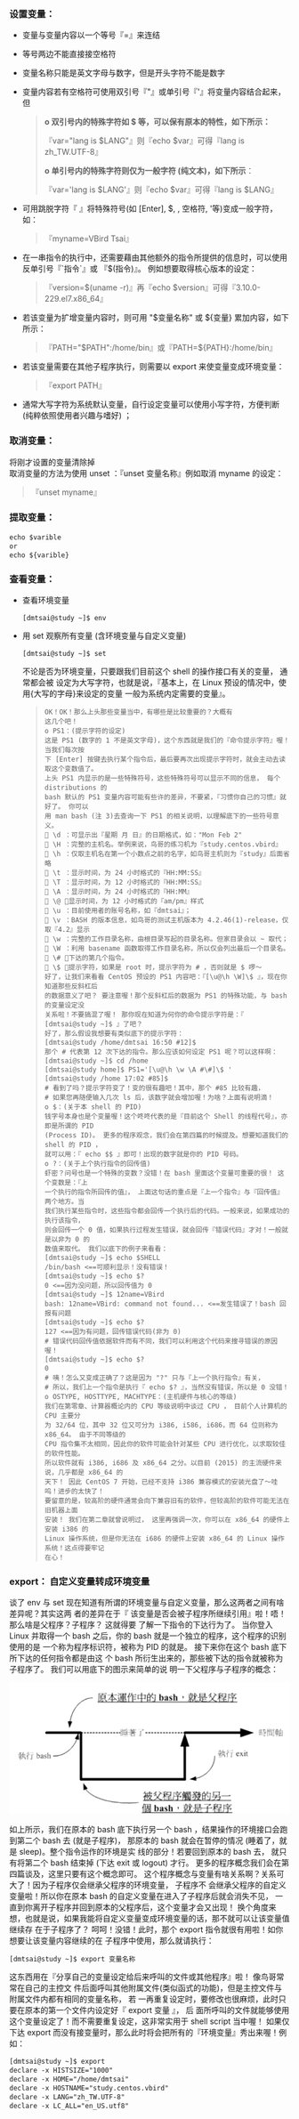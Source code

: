 ### 设置变量：

* 变量与变量内容以一个等号『=』来连结
* 等号两边不能直接接空格符
* 变量名称只能是英文字母与数字，但是开头字符不能是数字
* 变量内容若有空格符可使用双引号『"』或单引号『'』将变量内容结合起来，但
  > **o 双引号内的特殊字符如 $ 等，可以保有原本的特性，如下所示：**
  >
  > 『var="lang is $LANG"』则『echo $var』可得『lang is zh\_TW.UTF-8』
  >
  > **o 单引号内的特殊字符则仅为一般字符 \(纯文本\)，如下所示**：
  >
  > 『var='lang is $LANG'』则『echo $var』可得『lang is $LANG』
* 可用跳脱字符『  』将特殊符号\(如 \[Enter\], $, \, 空格符, '等\)变成一般字符，如：
  > 『myname=VBird Tsai』
* 在一串指令的执行中，还需要藉由其他额外的指令所提供的信息时，可以使用反单引号『\`指令\`』或 『$\(指令\)』。 例如想要取得核心版本的设定：

  > 『version=$\(uname -r\)』再『echo $version』可得『3.10.0-229.el7.x86\_64』

* 若该变量为扩增变量内容时，则可用 "$变量名称" 或 ${变量} 累加内容，如下所示：

  > 『PATH="$PATH":/home/bin』或『PATH=${PATH}:/home/bin』

* 若该变量需要在其他子程序执行，则需要以 export 来使变量变成环境变量：

  > 『export PATH』

* 通常大写字符为系统默认变量，自行设定变量可以使用小写字符，方便判断 \(纯粹依照使用者兴趣与嗜好\) ；

### 取消变量：

将刚才设置的变量清除掉  
取消变量的方法为使用 unset ：『unset 变量名称』例如取消 myname 的设定：

> 『unset myname』

### 提取变量：

```
echo $varible
or
echo ${varible}
```

### 查看变量：

* 查看环境变量
  ```
  [dmtsai@study ~]$ env
  ```
* 用 set 观察所有变量 \(含环境变量与自定义变量\)
  ```
  [dmtsai@study ~]$ set
  ```

  不论是否为环境变量，只要跟我们目前这个 shell 的操作接口有关的变量， 通常都会被 设定为大写字符，也就是说，『基本上，在 Linux 预设的情况中，使用{大写的字母}来设定的变量 一般为系统内定需要的变量』。
  > ```
  > OK！OK！那么上头那些变量当中，有哪些是比较重要的？大概有
  > 这几个吧！
  > o PS1：(提示字符的设定)
  > 这是 PS1 (数字的 1 不是英文字母)，这个东西就是我们的『命令提示字符』喔！ 当我们每次按
  > 下 [Enter] 按键去执行某个指令后，最后要再次出现提示字符时，就会主动去读取这个变数值了。
  > 上头 PS1 内显示的是一些特殊符号，这些特殊符号可以显示不同的信息， 每个 distributions 的
  > bash 默认的 PS1 变量内容可能有些许的差异，不要紧，『习惯你自己的习惯』就好了。 你可以
  > 用 man bash (注 3)去查询一下 PS1 的相关说明，以理解底下的一些符号意义。
  >  \d ：可显示出『星期 月 日』的日期格式，如："Mon Feb 2"
  >  \H ：完整的主机名。举例来说，鸟哥的练习机为『study.centos.vbird』
  >  \h ：仅取主机名在第一个小数点之前的名字，如鸟哥主机则为『study』后面省略
  >  \t ：显示时间，为 24 小时格式的『HH:MM:SS』
  >  \T ：显示时间，为 12 小时格式的『HH:MM:SS』
  >  \A ：显示时间，为 24 小时格式的『HH:MM』
  >  \@ ：显示时间，为 12 小时格式的『am/pm』样式
  >  \u ：目前使用者的账号名称，如『dmtsai』；
  >  \v ：BASH 的版本信息，如鸟哥的测试主机版本为 4.2.46(1)-release，仅取『4.2』显示
  >  \w ：完整的工作目录名称，由根目录写起的目录名称。但家目录会以 ~ 取代；
  >  \W ：利用 basename 函数取得工作目录名称，所以仅会列出最后一个目录名。
  >  \# ：下达的第几个指令。
  >  \$ ：提示字符，如果是 root 时，提示字符为 # ，否则就是 $ 啰～
  > 好了，让我们来看看 CentOS 预设的 PS1 内容吧：『[\u@\h \W]\$ 』，现在你知道那些反斜杠后
  > 的数据意义了吧？ 要注意喔！那个反斜杠后的数据为 PS1 的特殊功能，与 bash 的变量设定没
  > 关系啦！不要搞混了喔！ 那你现在知道为何你的命令提示字符是：『 [dmtsai@study ~]$ 』了吧？
  > 好了，那么假设我想要有类似底下的提示字符：
  > [dmtsai@study /home/dmtsai 16:50 #12]$
  > 那个 # 代表第 12 次下达的指令。那么应该如何设定 PS1 呢？可以这样啊：
  > [dmtsai@study ~]$ cd /home
  > [dmtsai@study home]$ PS1='[\u@\h \w \A #\#]\$ '
  > [dmtsai@study /home 17:02 #85]$
  > # 看到了吗？提示字符变了！变的很有趣吧！其中，那个 #85 比较有趣，
  > # 如果您再随便输入几次 ls 后，该数字就会增加喔！为啥？上面有说明滴！
  > o $：(关于本 shell 的 PID)
  > 钱字号本身也是个变量喔！这个咚咚代表的是『目前这个 Shell 的线程代号』，亦即是所谓的 PID
  > (Process ID)。 更多的程序观念，我们会在第四篇的时候提及。想要知道我们的 shell 的 PID ，
  > 就可以用：『 echo $$ 』即可！出现的数字就是你的 PID 号码。
  > o ?：(关于上个执行指令的回传值)
  > 虾密？问号也是一个特殊的变数？没错！在 bash 里面这个变量可重要的很！ 这个变数是：『上
  > 一个执行的指令所回传的值』， 上面这句话的重点是『上一个指令』与『回传值』两个地方。当
  > 我们执行某些指令时，这些指令都会回传一个执行后的代码。一般来说，如果成功的执行该指令，
  > 则会回传一个 0 值，如果执行过程发生错误，就会回传『错误代码』才对！一般就是以非为 0 的
  > 数值来取代。 我们以底下的例子来看看：
  > [dmtsai@study ~]$ echo $SHELL
  > /bin/bash <==可顺利显示！没有错误！
  > [dmtsai@study ~]$ echo $?
  > 0 <==因为没问题，所以回传值为 0
  > [dmtsai@study ~]$ 12name=VBird
  > bash: 12name=VBird: command not found... <==发生错误了！bash 回报有问题
  > [dmtsai@study ~]$ echo $?
  > 127 <==因为有问题，回传错误代码(非为 0)
  > # 错误代码回传值依据软件而有不同，我们可以利用这个代码来搜寻错误的原因喔！
  > [dmtsai@study ~]$ echo $?
  > 0
  > # 咦！怎么又变成正确了？这是因为 "?" 只与『上一个执行指令』有关，
  > # 所以，我们上一个指令是执行『 echo $? 』，当然没有错误，所以是 0 没错！
  > o OSTYPE, HOSTTYPE, MACHTYPE：(主机硬件与核心的等级)
  > 我们在第零章、计算器概论内的 CPU 等级说明中谈过 CPU ， 目前个人计算机的 CPU 主要分
  > 为 32/64 位，其中 32 位又可分为 i386, i586, i686，而 64 位则称为 x86_64。 由于不同等级的
  > CPU 指令集不太相同，因此你的软件可能会针对某些 CPU 进行优化，以求取较佳的软件性能。
  > 所以软件就有 i386, i686 及 x86_64 之分。以目前 (2015) 的主流硬件来说，几乎都是 x86_64 的
  > 天下！ 因此 CentOS 7 开始，已经不支持 i386 兼容模式的安装光盘了～哇呜！进步的太快了！
  > 要留意的是，较高阶的硬件通常会向下兼容旧有的软件，但较高阶的软件可能无法在旧机器上面
  > 安装！ 我们在第二章就曾说明过， 这里再强调一次，你可以在 x86_64 的硬件上安装 i386 的
  > Linux 操作系统，但是你无法在 i686 的硬件上安装 x86_64 的 Linux 操作系统！这点得要牢记
  > 在心！
  > ```

###  export： 自定义变量转成环境变量

 谈了 env 与 set 现在知道有所谓的环境变量与自定义变量，那么这两者之间有啥差异呢？其实这两 者的差异在于『 该变量是否会被子程序所继续引用』啦！唔！那么啥是父程序？子程序？ 这就得要 了解一下指令的下达行为了。 当你登入 Linux 并取得一个 bash 之后，你的 bash 就是一个独立的程序，这个程序的识别使用的是 一个称为程序标识符，被称为 PID 的就是。 接下来你在这个 bash 底下所下达的任何指令都是由这 个 bash 所衍生出来的，那些被下达的指令就被称为子程序了。 我们可以用底下的图示来简单的说 明一下父程序与子程序的概念：

![](/assets/import.png) 

如上所示，我们在原本的 bash 底下执行另一个 bash ，结果操作的环境接口会跑到第二个 bash 去 \(就是子程序\)， 那原本的 bash 就会在暂停的情况 \(睡着了，就是 sleep\)。整个指令运作的环境是实 线的部分！若要回到原本的 bash 去， 就只有将第二个 bash 结束掉 \(下达 exit 或 logout\) 才行。 更多的程序概念我们会在第四篇谈及，这里只要有这个概念即可。 这个程序概念与变量有啥关系啊？关系可大了！因为子程序仅会继承父程序的环境变量， 子程序不 会继承父程序的自定义变量啦！所以你在原本 bash 的自定义变量在进入了子程序后就会消失不见， 一直到你离开子程序并回到原本的父程序后，这个变量才会又出现！ 换个角度来想，也就是说，如果我能将自定义变量变成环境变量的话，那不就可以让该变量值继续存 在于子程序了？ 呵呵！没错！此时，那个 export 指令就很有用啦！如你想要让该变量内容继续的在 子程序中使用，那么就请执行：

```
[dmtsai@study ~]$ export 变量名称
```

 这东西用在『分享自己的变量设定给后来呼叫的文件或其他程序』啦！ 像鸟哥常常在自己的主控文 件后面呼叫其他附属文件\(类似函式的功能\)，但是主控文件与附属文件内都有相同的变量名称， 若 一再重复设定时，要修改也很麻烦，此时只要在原本的第一个文件内设定好『 export 变量 』， 后 面所呼叫的文件就能够使用这个变量设定了！而不需要重复设定，这非常实用于 shell script 当中喔！ 如果仅下达 export 而没有接变量时，那么此时将会把所有的『环境变量』秀出来喔！例如：

```
[dmtsai@study ~]$ export
declare -x HISTSIZE="1000"
declare -x HOME="/home/dmtsai"
declare -x HOSTNAME="study.centos.vbird"
declare -x LANG="zh_TW.UTF-8"
declare -x LC_ALL="en_US.utf8"    
```



